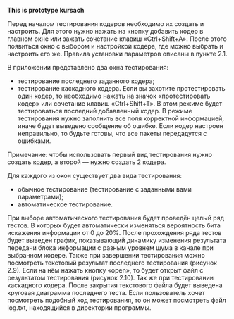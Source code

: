 **This is prototype kursach**

Перед началом тестирования кодеров необходимо их создать и настроить. Для этого нужно нажать на кнопку добавить кодер в главном окне или зажать сочетание клавиш «Ctrl+Shift+A». После этого появиться окно с выбором и настройкой кодера, где можно выбрать и настроить его же. Правила установки параметров описаны в пункте 2.1.

В приложении представлено два окна тестирования:
- тестирование последнего заданного кодера;
- тестирование каскадного кодера.
Если вы захотите протестировать один кодер, то необходимо нажать на значок «протестировать кодер» или сочетание клавиш «Ctrl+Shift+T». В этом режиме будет тестироваться последний добавленный кодер. В режиме тестирования нужно заполнить все поля корректной информацией, иначе будет выведено сообщение об ошибке. Если кодер настроен неправильно, то будьте готовы, что все пакеты передадутся с ошибками.

Примечание: чтобы использовать первый вид тестирования нужно создать кодер, а второй — нужно создать 2 кодера.

Для каждого из окон существует два вида тестирования:

- обычное тестирование (тестирование с заданными вами параметрами);
- автоматическое тестирование.

При выборе автоматического тестирования будет проведён целый ряд тестов. В которых будет автоматически изменяться вероятность бита искажения информации от 0 до 20%. После прохождения ряда тестов будет выведен график, показывающий динамику изменения результата передачи блока информации с разным уровнем шума в канале при выбранном кодере.
Также при завершении тестирования можно посмотреть текстовый результат последнего тестирования (рисунок 2.9). Если на нём нажать кнопку «open», то будет открыт файл с результатом тестирования (рисунок 2.10). Так же при тестировании каскадного кодера. После закрытия текстового файла будет выведена круговая диаграмма последнего теста. Если пользователь хочет посмотреть подобный ход тестирования, то он может посмотреть файл log.txt, находящийся в директории программы.
